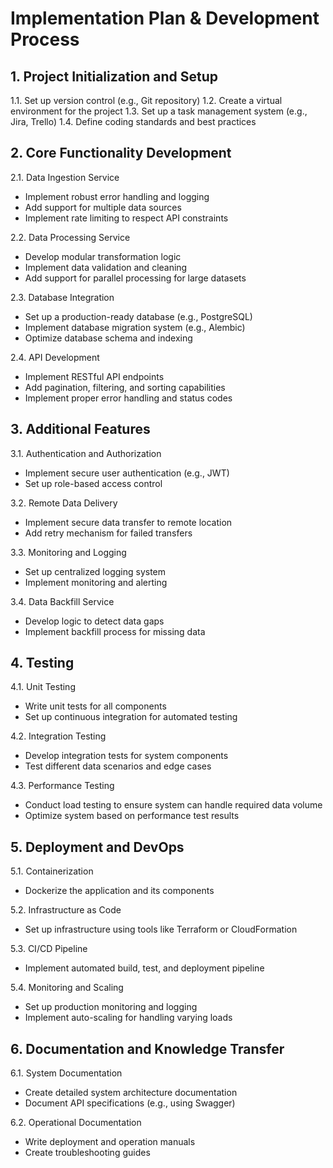 # Implementation Plan & Development Process

## 1. Project Initialization and Setup

1.1. Set up version control (e.g., Git repository)
1.2. Create a virtual environment for the project
1.3. Set up a task management system (e.g., Jira, Trello)
1.4. Define coding standards and best practices

## 2. Core Functionality Development

2.1. Data Ingestion Service
   - Implement robust error handling and logging
   - Add support for multiple data sources
   - Implement rate limiting to respect API constraints

2.2. Data Processing Service
   - Develop modular transformation logic
   - Implement data validation and cleaning
   - Add support for parallel processing for large datasets

2.3. Database Integration
   - Set up a production-ready database (e.g., PostgreSQL)
   - Implement database migration system (e.g., Alembic)
   - Optimize database schema and indexing

2.4. API Development
   - Implement RESTful API endpoints
   - Add pagination, filtering, and sorting capabilities
   - Implement proper error handling and status codes

## 3. Additional Features

3.1. Authentication and Authorization
   - Implement secure user authentication (e.g., JWT)
   - Set up role-based access control

3.2. Remote Data Delivery
   - Implement secure data transfer to remote location
   - Add retry mechanism for failed transfers

3.3. Monitoring and Logging
   - Set up centralized logging system
   - Implement monitoring and alerting

3.4. Data Backfill Service
   - Develop logic to detect data gaps
   - Implement backfill process for missing data

## 4. Testing

4.1. Unit Testing
   - Write unit tests for all components
   - Set up continuous integration for automated testing

4.2. Integration Testing
   - Develop integration tests for system components
   - Test different data scenarios and edge cases

4.3. Performance Testing
   - Conduct load testing to ensure system can handle required data volume
   - Optimize system based on performance test results

## 5. Deployment and DevOps

5.1. Containerization
   - Dockerize the application and its components

5.2. Infrastructure as Code
   - Set up infrastructure using tools like Terraform or CloudFormation

5.3. CI/CD Pipeline
   - Implement automated build, test, and deployment pipeline

5.4. Monitoring and Scaling
   - Set up production monitoring and logging
   - Implement auto-scaling for handling varying loads

## 6. Documentation and Knowledge Transfer

6.1. System Documentation
   - Create detailed system architecture documentation
   - Document API specifications (e.g., using Swagger)

6.2. Operational Documentation
   - Write deployment and operation manuals
   - Create troubleshooting guides

